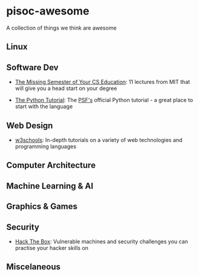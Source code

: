 # pisoc-awesome

A collection of things we think are awesome

## Linux

## Software Dev
- [The Missing Semester of Your CS Education](https://missing.csail.mit.edu/): 
11 lectures from MIT that will give you a head start on your degree

- [The Python Tutorial](https://docs.python.org/3/tutorial/):
The [PSF's](https://www.python.org/psf/) official Python tutorial - a great place to start with the language

## Web Design
- [w3schools](https://www.w3schools.com/):
In-depth tutorials on a variety of web technologies and programming languages

## Computer Architecture

## Machine Learning & AI

## Graphics & Games

## Security
- [Hack The Box](https://www.hackthebox.eu/):
Vulnerable machines and security challenges you can practise your hacker skills on

## Miscelaneous

